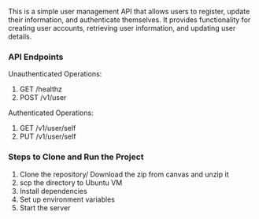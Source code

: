 This is a simple user management API that allows users to register, update their information, and authenticate themselves. It provides functionality for creating user accounts, retrieving user information, and updating user details.

### API Endpoints

Unauthenticated Operations:

1. GET /healthz
2. POST /v1/user

Authenticated Operations:

1. GET /v1/user/self
2. PUT /v1/user/self


### Steps to Clone and Run the Project

1. Clone the repository/ Download the zip from canvas and unzip it
2. scp the directory to Ubuntu VM
3. Install dependencies
4. Set up environment variables
5. Start the server


